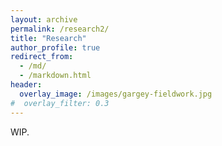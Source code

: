 ```yaml
---
layout: archive
permalink: /research2/
title: "Research"
author_profile: true
redirect_from:
  - /md/
  - /markdown.html
header:
  overlay_image: /images/gargey-fieldwork.jpg
#  overlay_filter: 0.3
---
```


WIP.
